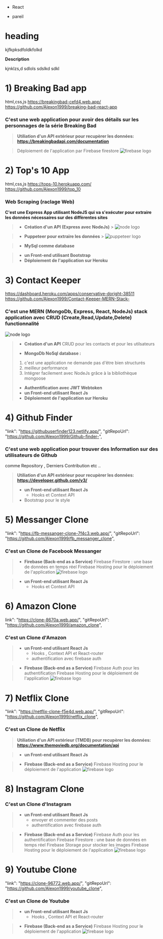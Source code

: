- React

* pareil

<!-- h1 -->

# heading

<p>kjfkpksdfoldkfolkd</p>

**Description**

<!-- p tag -->

kjnklzs,d sdlols sdslkd sdkl

# 1) Breaking Bad app

html,css,js
https://breakingbad-cefd4.web.app/
https://github.com/Alexon1999/breaking-bad-react-app

### C'est une web application pour avoir des détails sur les personnages de la série Breaking Bad

> **Utiliation d'un API extérieur pour recupèrer les données: https://breakingbadapi.com/documentation**

> Déploiement de l'application par Firebase firestore
> ![firebase logo](https://upload.wikimedia.org/wikipedia/commons/thumb/3/37/Firebase_Logo.svg/150px-Firebase_Logo.svg.png)

# 2) Top's 10 App

html,css,js
https://tops-10.herokuapp.com/
https://github.com/Alexon1999/top_10

### Web Scraping (raclage Web)

**C'est une Express App utilisant NodeJS qui va s'exécuter pour extraire les données nécessaires sur des diffèrentes sites**

> - **Création d'un API (Express avec NodeJs)** > ![node logo](https://miro.medium.com/max/365/1*Jr3NFSKTfQWRUyjblBSKeg.png)

> - **Puppeteer pour extraire les données** > ![puppeteer logo](https://user-images.githubusercontent.com/10379601/29446482-04f7036a-841f-11e7-9872-91d1fc2ea683.png)

> - **MySql comme database**

> - **un Front-end utilisant Bootstrap**
> - **Déploiement de l'application sur Heroku**

# 3) Contact Keeper

https://dashboard.heroku.com/apps/conservative-doright-38511
https://github.com/Alexon1999/Contact-Keeper-MERN-Stack-

### C'est une MERN (MongoDb, Express, React, NodeJs) stack application avec CRUD (Create,Read,Update,Delete) functionnalité

![node logo](https://miro.medium.com/max/2560/1*k0SazfSJ-tPSBbt2WDYIyw.png)

> - **Création d'un API**
>   CRUD pour les contacts et pour les utilsateurs
>
> * **MongoDb NoSql database :**
>
> 1. c'est une application ne demande pas d'être bien structurés
> 1. meilleur performance
> 1. Intégrer facilement avec NodeJs grâce à la bibliothèque mongoose
>
> - **Authentification avec JWT Webtoken**
> - **un Front-end utilisant React Js**
> - **Déploiement de l'application sur Heroku**

# 4) Github Finder

"link": "https://githubuserfinder123.netlify.app/",
"gitRepoUrl": "https://github.com/Alexon1999/Github-finder-",

### C'est une web application pour trouver des Information sur des utilisateurs de Github

comme Repository , Derniers Contribution etc ..

> **Utiliation d'un API extérieur pour recupèrer les données: https://developer.github.com/v3/**
>
> - **un Front-end utilisant React Js**
>   - Hooks et Context API
> - Bootstrap pour le style

# 5) Messanger Clone

"link": "https://fb-messanger-clone-7f4c3.web.app/",
"gitRepoUrl": "https://github.com/Alexon1999/fb_messanger_clone",

### C'est un Clone de Facebook Messanger

> - **Firebase (Back-end as a Service)**
>   Firebase Firestore : une base de données en temps réel
>   Firebase Hosting pour le déploiement de l'application
>   ![firebase logo](https://upload.wikimedia.org/wikipedia/commons/thumb/3/37/Firebase_Logo.svg/150px-Firebase_Logo.svg.png)

> - **un Front-end utilisant React Js**
>   - Hooks et Context API

# 6) Amazon Clone

link": "https://clone-8670a.web.app/",
"gitRepoUrl": "https://github.com/Alexon1999/amazon_clone",

### C'est un Clone d'Amazon

> - **un Front-end utilisant React Js**
>   - Hooks , Context API et React-router
>   - authentification avec firebase auth

> - **Firebase (Back-end as a Service)**
>   Firebase Auth pour les authentification
>   Firebase Hosting pour le déploiement de l'application
>   ![firebase logo](https://upload.wikimedia.org/wikipedia/commons/thumb/3/37/Firebase_Logo.svg/150px-Firebase_Logo.svg.png)

# 7) Netflix Clone

"link": "https://netflix-clone-f5e4d.web.app/",
"gitRepoUrl": "https://github.com/Alexon1999/netflix_clone",

### C'est un Clone de Netflix

> **Utiliation d'un API extérieur (TMDB) pour recupèrer les données: https://www.themoviedb.org/documentation/api**

> - **un Front-end utilisant React Js**

> - **Firebase (Back-end as a Service)**
>   Firebase Hosting pour le déploiement de l'application
>   ![firebase logo](https://upload.wikimedia.org/wikipedia/commons/thumb/3/37/Firebase_Logo.svg/150px-Firebase_Logo.svg.png)

# 8) Instagram Clone

### C'est un Clone d'Instagram

> - **un Front-end utilisant React Js**
>   - envoyer et commenter des posts
>   - authentification avec firebase auth

> - **Firebase (Back-end as a Service)**
>   Firebase Auth pour les authentification
>   Firebase Firestore : une base de données en temps réel
>   Firebase Storage pour stocker les images
>   Firebase Hosting pour le déploiement de l'application
>   ![firebase logo](https://upload.wikimedia.org/wikipedia/commons/thumb/3/37/Firebase_Logo.svg/150px-Firebase_Logo.svg.png)

# 9) Youtube Clone

"link": "https://clone-96772.web.app/",
"gitRepoUrl": "https://github.com/Alexon1999/youtube_clone",

### C'est un Clone de Youtube

> - **un Front-end utilisant React Js**
>   - Hooks , Context API et React-router

> - **Firebase (Back-end as a Service)**
>   Firebase Hosting pour le déploiement de l'application
>   ![firebase logo](https://upload.wikimedia.org/wikipedia/commons/thumb/3/37/Firebase_Logo.svg/150px-Firebase_Logo.svg.png)
